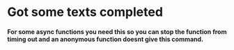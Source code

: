 # Got some texts completed  
  
    
#### For some async functions you need this so you can stop the function from timing out and an anonymous function doesnt give this command.